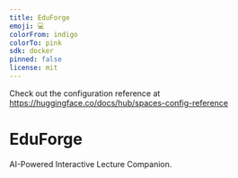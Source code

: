 ```yaml
---
title: EduForge
emoji: 💻
colorFrom: indigo
colorTo: pink
sdk: docker
pinned: false
license: mit
---
```


Check out the configuration reference at https://huggingface.co/docs/hub/spaces-config-reference

# EduForge

AI-Powered Interactive Lecture Companion.

